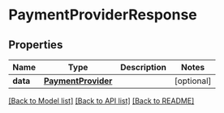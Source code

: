 # PaymentProviderResponse

## Properties
Name | Type | Description | Notes
------------ | ------------- | ------------- | -------------
**data** | [**PaymentProvider**](PaymentProvider.md) |  | [optional] 

[[Back to Model list]](../README.md#documentation-for-models) [[Back to API list]](../README.md#documentation-for-api-endpoints) [[Back to README]](../README.md)


